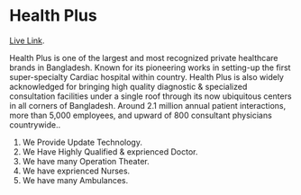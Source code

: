 # Health Plus

[Live Link](https://health-plus-emonin.web.app/).

Health Plus is one of the largest and most recognized private healthcare brands in Bangladesh. Known for its pioneering works in setting-up the first super-specialty Cardiac hospital within country. Health Plus is also widely acknowledged for bringing high quality diagnostic & specialized consultation facilities under a single roof through its now ubiquitous centers in all corners of Bangladesh. Around 2.1 million annual patient interactions, more than 5,000 employees, and upward of 800 consultant physicians countrywide..

1. We Provide Update Technology.
2. We Have Highly Qualified & exprienced Doctor.
3. We have many Operation Theater.
4. We have exprienced Nurses.
5. We have many Ambulances.